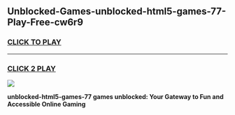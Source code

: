 
## Unblocked-Games-unblocked-html5-games-77-Play-Free-cw6r9
<h3>
<a href="https://premium76.site?title=unblocked-html5-games-77&ref=23A">CLICK TO PLAY</a></h3>
<hr>

<h3>
<a href="https://premium76.site?title=unblocked-html5-games-77&ref=23A">CLICK 2 PLAY</a>
  
</h3>

<a href="https://premium76.site?title=unblocked-html5-games-77&ref=23A"><img src="https://clearcache.store/games.png"></a>


**unblocked-html5-games-77 games unblocked: Your Gateway to Fun and Accessible Online Gaming**
